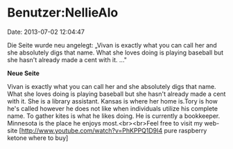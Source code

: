 Benutzer:NellieAlo
==================

Date: 2013-07-02 12:04:47

Die Seite wurde neu angelegt: „Vivan is exactly what you can call her
and she absolutely digs that name. What she loves doing is playing
baseball but she hasn\'t already made a cent with it. ..."

**Neue Seite**

<div>

Vivan is exactly what you can call her and she absolutely digs that
name. What she loves doing is playing baseball but she hasn\'t already
made a cent with it. She is a library assistant. Kansas is where her
home is.Tory is how he\'s called however he does not like when
individuals utilize his complete name. To gather kites is what he likes
doing. He is currently a bookkeeper. Minnesota is the place he enjoys
most.\<br\>\<br\>Feel free to visit my web-site
\[http://www.youtube.com/watch?v=PhKPPQ1D9I4 pure raspberry ketone where
to buy\]

</div>
